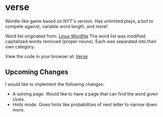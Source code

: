 # verse

Wordle-like game based on NYT's version. Has unlimited plays, a bot to compete against, variable word length, and more!

Word list originated from: [Linux Wordfile](https://users.cs.duke.edu/~ola/ap/linuxwords)
The word list was modified; capitalized words removed (proper nouns). Each was separated into their own category.

View the code in your browser at: [Verse](https://jtpeller.github.io/verse)

## Upcoming Changes

I would like to implement the following changes:

- A solving page. Would like to have a page that can find the word given clues.
- Hints mode. Gives hints like probabilities of next letter to narrow down more.
